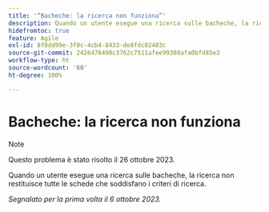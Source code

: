 ```yaml
---
title: '“Bacheche: la ricerca non funziona”'
description: Quando un utente esegue una ricerca sulle bacheche, la ricerca non restituisce tutte le schede che soddisfano i criteri di ricerca.
hidefromtoc: true
feature: Agile
exl-id: 8f0dd99e-3f0c-4cb4-8433-de8fdc02403c
source-git-commit: 2426476490c3762c7511afee99380afa0bfd85e3
workflow-type: ht
source-wordcount: '60'
ht-degree: 100%

---
```


# Bacheche: la ricerca non funziona

>[!NOTE]
>
>Questo problema è stato risolto il 26 ottobre 2023.

Quando un utente esegue una ricerca sulle bacheche, la ricerca non restituisce tutte le schede che soddisfano i criteri di ricerca.

_Segnalato per la prima volta il 6 ottobre 2023._
